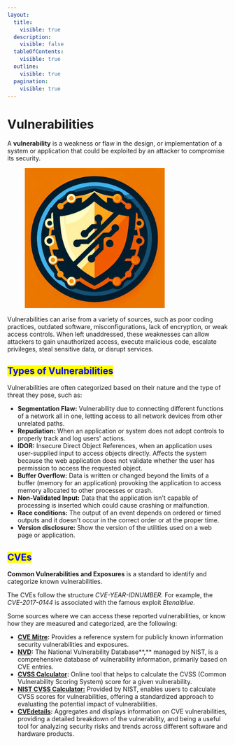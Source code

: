 ```yaml
---
layout:
  title:
    visible: true
  description:
    visible: false
  tableOfContents:
    visible: true
  outline:
    visible: true
  pagination:
    visible: true
---
```


# Vulnerabilities

A **vulnerability** is a weakness or flaw in the design, or implementation of a system or application that could be exploited by an attacker to compromise its security.&#x20;

<figure><img src="../.gitbook/assets/image (12).png" alt="" width="320"><figcaption></figcaption></figure>

Vulnerabilities can arise from a variety of sources, such as poor coding practices, outdated software, misconfigurations, lack of encryption, or weak access controls. When left unaddressed, these weaknesses can allow attackers to gain unauthorized access, execute malicious code, escalate privileges, steal sensitive data, or disrupt services.

## <mark style="color:blue;">Types of Vulnerabilities</mark>

Vulnerabilities are often categorized based on their nature and the type of threat they pose, such as:

* **Segmentation Flaw:** Vulnerability due to connecting different functions of a network all in one, letting access to all network devices from other unrelated paths.
* **Repudiation:** When an application or system does not adopt controls to properly track and log users' actions.
* **IDOR:** Insecure Direct Object References, when an application uses user-supplied input to access objects directly. Affects the system because the web application does not validate whether the user has permission to access the requested object.
* **Buffer Overflow:** Data is written or changed beyond the limits of a buffer (memory for an application) provoking the application to access memory allocated to other processes or crash.
* **Non-Validated Input:** Data that the application isn't capable of processing is inserted which could cause crashing or malfunction.
* **Race conditions:** The output of an event depends on ordered or timed outputs and it doesn't occur in the correct order or at the proper time.
* **Version disclosure:** Show the version of the utilities used on a web page or application.

## <mark style="color:blue;">CVEs</mark>

**Common Vulnerabilities and Exposures** is a standard to identify and categorize known vulnerabilities.&#x20;

The CVEs follow the structure _CVE-YEAR-IDNUMBER._ For example, the _CVE-2017-0144_ is associated with the famous exploit _Etenalblue._

Some sources where we can access these reported vulnerabilities, or know how they are measured and categorized, are the following:

* [**CVE Mitre**](https://www.cve.org/)**:** Provides a reference system for publicly known information security vulnerabilities and exposures.
* [**NVD**](https://nvd.nist.gov/vuln/search)**:** The National Vulnerability Database**,** managed by NIST, is a comprehensive database of vulnerability information, primarily based on CVE entries.&#x20;
* [**CVSS Calculator**](https://www.first.org/cvss/calculator/4.0)**:** Online tool that helps to calculate the CVSS (Common Vulnerability Scoring System) score for a given vulnerability.
* [**NIST CVSS Calculator:**](https://nvd.nist.gov/vuln-metrics/cvss/v3-calculator) Provided by NIST, enables users to calculate CVSS scores for vulnerabilities, offering a standardized approach to evaluating the potential impact of vulnerabilities.
* [**CVEdetails**](https://www.cvedetails.com/)**:** Aggregates and displays information on CVE vulnerabilities, providing a detailed breakdown of the vulnerability, and being a useful tool for analyzing security risks and trends across different software and hardware products.
